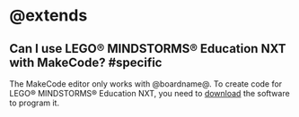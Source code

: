 # @extends

## Can I use LEGO® MINDSTORMS® Education NXT with MakeCode? #specific

The MakeCode editor only works with @boardname@. To create code for LEGO® MINDSTORMS® Education NXT, you need to [download](https://education.lego.com/downloads/retiredproducts/nxt/software) the software to program it.